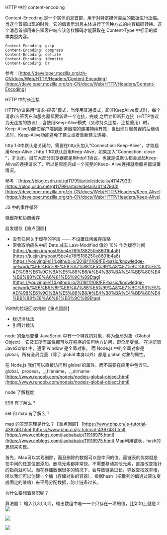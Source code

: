 
HTTP 中的 content-encoding

Content-Encoding 是一个实体消息首部，用于对特定媒体类型的数据进行压缩。当这个首部出现的时候，它的值表示消息主体进行了何种方式的内容编码转换。这个消息首部用来告知客户端应该怎样解码才能获取在 Content-Type 中标示的媒体类型内容。

```
Content-Encoding: gzip
Content-Encoding: compress
Content-Encoding: deflate
Content-Encoding: identity
Content-Encoding: br
```

参考：[https://developer.mozilla.org/zh-CN/docs/Web/HTTP/Headers/Content-Encoding](https://developer.mozilla.org/zh-CN/docs/Web/HTTP/Headers/Content-Encoding)

HTTP 中的长连接

HTTP协议采用“请求-应答”模式，当使用普通模式，即非KeepAlive模式时，每个请求/应答客户和服务器都要新建一个连接，完成 之后立即断开连接（HTTP协议为无连接的协议）；当使用Keep-Alive模式（又称持久连接、连接重用）时，Keep-Alive功能使客户端到服 务器端的连接持续有效，当出现对服务器的后继请求时，Keep-Alive功能避免了建立或者重新建立连接。

http 1.0中默认是关闭的，需要在http头加入"Connection: Keep-Alive"，才能启用Keep-Alive；http 1.1中默认启用Keep-Alive，如果加入"Connection: close "，才关闭。目前大部分浏览器都是用http1.1协议，也就是说默认都会发起Keep-Alive的连接请求了，所以是否能完成一个完整的Keep- Alive连接就看服务器设置情况。

参考：[https://blog.csdn.net/gt11799/article/details/41147933](https://blog.csdn.net/gt11799/article/details/41147933)
[https://developer.mozilla.org/zh-CN/docs/Web/HTTP/Headers/Keep-Alive](https://developer.mozilla.org/zh-CN/docs/Web/HTTP/Headers/Keep-Alive)


JS 中的事件循环

强缓存和协商缓存

启发缓存【重点回顾】
- 没有任何关于缓存的字段 —— 不设置任何缓存策略
- 常会取响应头中的 Date 减去 Last-Modified 值的 10% 作为缓存时间
[https://juejin.im/post/5be4e76f5188250e8601b4a6](https://juejin.im/post/5be4e76f5188250e8601b4a6)
[https://youyingjie114.github.io/2019/11/08/FE-basic/knowledge-network/%E6%B5%8F%E8%A7%88%E5%99%A8%E7%BC%93%E5%AD%98%E6%9C%BA%E5%88%B6/#%E4%B8%BA%E4%BB%80%E4%B9%88%E8%A6%81%E6%9C%89Etag](https://youyingjie114.github.io/2019/11/08/FE-basic/knowledge-network/%E6%B5%8F%E8%A7%88%E5%99%A8%E7%BC%93%E5%AD%98%E6%9C%BA%E5%88%B6/#%E4%B8%BA%E4%BB%80%E4%B9%88%E8%A6%81%E6%9C%89Etag)



V8中的垃圾回收机制【重点回顾】
- 标记清除法
- 引用计数法

node 的全局变量
JavaScript 中有一个特殊的对象，称为全局对象（Global Object），它及其所有属性都可以在程序的任何地方访问，即全局变量。
在浏览器 JavaScript 中，通常 window 是全局对象， 而 Node.js 中的全局对象是 global，所有全局变量（除了 global 本身以外）都是 global 对象的属性。

在 Node.js 我们可以直接访问到 global 的属性，而不需要在应用中包含它。
global，process，__filename，__dirname
[https://www.runoob.com/nodejs/nodejs-global-object.html](https://www.runoob.com/nodejs/nodejs-global-object.html)

node 了解程度

ES6 有了解么？

set 和 map 有了解么？

map 的实现原理是什么？【重点回顾】
[https://www.php.cn/js-tutorial-436743.html](https://www.php.cn/js-tutorial-436743.html)
[https://www.cnblogs.com/jiaobaba/p/11918975.html](https://www.cnblogs.com/jiaobaba/p/11918975.html)
Map利用链表，hash的思想来实现。

首先，Map可以实现删除，而且删除的数据可以是中间的值。而链表的优势就是在中间的任意位置添加，删除元素都非常快，不需要移动其他元素，直接改变指针的指向就可以。而在存储数据很多的情况下，会导致链条过长，导致查找效率慢，所以我们可以创建一个桶（存储对象的容器），根据hash（把散列的值通过算法变成固定的某值）来平局分配数据，防止链条过长。



为什么要想着离职呢？

算法题：
输入[1,3,1,3,2]，输出数组中唯一一个只存在一项的值，比如如上就是 2
![](https://upload-images.jianshu.io/upload_images/1784460-610c45f0a933b328.png?imageMogr2/auto-orient/strip%7CimageView2/2/w/1240)

![](https://upload-images.jianshu.io/upload_images/1784460-08c3276e03feab8c.png?imageMogr2/auto-orient/strip%7CimageView2/2/w/1240)

![](https://upload-images.jianshu.io/upload_images/1784460-72dba5ea34a09ea1.png?imageMogr2/auto-orient/strip%7CimageView2/2/w/1240)


